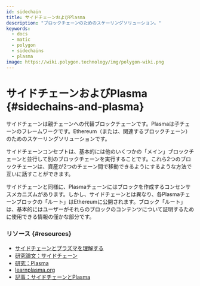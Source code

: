 ```yaml
---
id: sidechain
title: サイドチェーンおよびPlasma
description: "ブロックチェーンのためのスケーリングソリューション。"
keywords:
  - docs
  - matic
  - polygon
  - sidechains
  - plasma
image: https://wiki.polygon.technology/img/polygon-wiki.png
---
```


# サイドチェーンおよびPlasma {#sidechains-and-plasma}

サイドチェーンは親チェーンへの代替ブロックチェーンです。Plasmaは子チェーンのフレームワークです。Ethereum（または、関連するブロックチェーン）のためのスケーリングソリューションです。

サイドチェーンコンセプトは、基本的には他のいくつかの「メイン」ブロックチェーンと並行して別のブロックチェーンを実行することです。これら2つのブロックチェーンは、資産が2つのチェーン間で移動できるようにするような方法で互いに話すことができます。

サイドチェーンと同様に、Plasmaチェーンにはブロックを作成するコンセンサスメカニズムがあります。しかし、サイドチェーンとは異なり、各Plasmaチェーンブロックの「ルート」はEthereumに公開されます。ブロック「ルート」は、基本的にはユーザーがそれらのブロックのコンテンツについて証明するために使用できる情報の僅かな部分です。

### リソース {#resources}

- [サイドチェーンとプラズマを理解する](https://docs.plasma.group/en/latest/src/plasma/sidechains.html)
- [研究論文：サイドチェーン](https://blockstream.com/sidechains.pdf)
- [研究：Plasma](http://plasma.io/)
- [learnplasma.org](https://www.learnplasma.org/en/learn/)
- [記事：サイドチェーンとPlasma](https://medium.com/swlh/a-comparative-analysis-of-sidechains-plasma-and-sharding-8152f6b51a31)